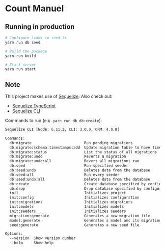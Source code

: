 # Count Manuel

## Running in production

```bash
# Configure teams in seed.ts
yarn run db seed

# Build the package
yarn run build

# Start server
yarn run start
```

## Note

This project makes use of [Sequelize](http://docs.sequelizejs.com/). Also check out:

- [Sequelize TypeScript](https://github.com/RobinBuschmann/sequelize-typescript)
- [Sequelize CLI](https://github.com/sequelize/cli)

Commands to run (e.q. `yarn run db db:create`):

```bash
Sequelize CLI [Node: 6.11.2, CLI: 3.0.0, ORM: 4.8.0]

Commands:
  db:migrate                        Run pending migrations
  db:migrate:schema:timestamps:add  Update migration table to have timestamps
  db:migrate:status                 List the status of all migrations
  db:migrate:undo                   Reverts a migration
  db:migrate:undo:all               Revert all migrations ran
  db:seed                           Run specified seeder
  db:seed:undo                      Deletes data from the database
  db:seed:all                       Run every seeder
  db:seed:undo:all                  Deletes data from the database
  db:create                         Create database specified by configuration
  db:drop                           Drop database specified by configuration
  init                              Initializes project
  init:config                       Initializes configuration
  init:migrations                   Initializes migrations
  init:models                       Initializes models
  init:seeders                      Initializes seeders
  migration:generate                Generates a new migration file       [aliases: migration:create]
  model:generate                    Generates a model and its migration  [aliases: model:create]
  seed:generate                     Generates a new seed file            [aliases: seed:create]

Options:
  --version  Show version number                                         [boolean]
  --help     Show help                                                   [boolean]
```